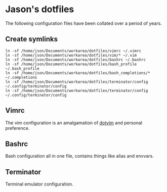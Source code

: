 # Jason's dotfiles
The following configuration files have been collated over a period of years.

## Create symlinks
```
ln -sf /home/json/Documents/workarea/dotfiles/vimrc ~/.vimrc
ln -sf /home/json/Documents/workarea/dotfiles/vim/* ~/.vim
ln -sf /home/json/Documents/workarea/dotfiles/bashrc ~/.bashrc
ln -sf /home/json/Documents/workarea/dotfiles/bash_profile ~/.bash_profile
ln -sf /home/json/Documents/workarea/dotfiles/bash_completions/* ~/.completions
ln -sf /home/json/Documents/workarea/dotfiles/terminator/config ~/.config/terminator/config
ln -sf /home/json/Documents/workarea/dotfiles/terminator/config ~/.config/terminator/config
```

## Vimrc
The vim configuration is an amalgamation of [dotvim](https://github.com/itscram/dotvim) and personal preference.

## Bashrc
Bash configuration all in one file, contains things like alias and envvars.

## Terminator
Terminal emulator configuration.

